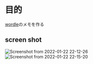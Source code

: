 # 目的
[wordle](https://www.powerlanguage.co.uk/wordle/)のメモを作る

## screen shot

![Screenshot from 2022-01-22 22-12-26](https://user-images.githubusercontent.com/44522011/150640057-0fa282d5-1559-4a8a-ac1a-4f30bb1b97a7.png)
![Screenshot from 2022-01-22 22-15-20](https://user-images.githubusercontent.com/44522011/150640059-91147355-cbfe-4dad-bc62-3148198567df.png)
